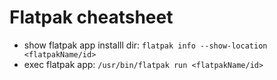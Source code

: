 # Flatpak cheatsheet

* show flatpak app installl dir: `flatpak info --show-location <flatpakName/id>`
* exec flatpak app: `/usr/bin/flatpak run <flatpakName/id>`

